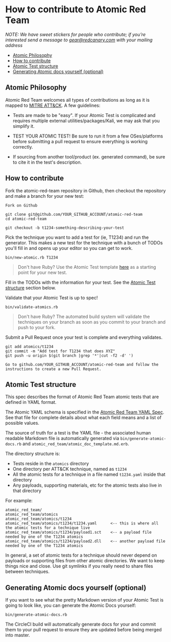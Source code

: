 # How to contribute to Atomic Red Team
*NOTE: We have sweet stickers for people who contribute; if you’re interested send a message to 
gear@redcanary.com with your mailing address*

- [Atomic Philosophy](#atomic-philosophy)
- [How to contribute](#how-to-contribute)
- [Atomic Test structure](#atomic-test-structure)
- [Generating Atomic docs yourself (optional)](#generating-atomic-docs-yourself--optional-)

## Atomic Philosophy
Atomic Red Team welcomes all types of contributions as long as it is mapped to [MITRE ATT&CK](https://attack.mitre.org/wiki/Main_Page). A few guidelines:

- Tests are made to be "easy". If your Atomic Test is complicated and requires multiple external utilities/packages/Kali, we may ask that you simplify it.

- TEST YOUR ATOMIC TEST! Be sure to run it from a few OSes/platforms before submitting a pull request to ensure everything is working correctly.

- If sourcing from another tool/product (ex. generated command), be sure to cite it in the test's description.

## How to contribute
Fork the atomic-red-team repository in Github, then checkout the repository and make a branch for your new test:
```
Fork on Github

git clone git@github.com/YOUR_GITHUB_ACCOUNT/atomic-red-team
cd atomic-red-team

git checkout -b t1234-something-describing-your-test
```

Pick the technique you want to add a test for (ie, T1234) and run the generator. This makes 
a new test for the technique with a bunch of TODOs you'll fill in and opens up your editor
so you can get to work.

```
bin/new-atomic.rb T1234
```

> Don't have Ruby? Use the Atomic Test template [here](./atomic_red_team/atomic_test_template.yaml) as a starting point for your new test.

Fill in the TODOs with the information for your test. See the [Atomic Test structure](#atomic-test-structure) section below.

Validate that your Atomic Test is up to spec!

```
bin/validate-atomics.rb
```

> Don't have Ruby? The automated build system will validate the techniques on your branch as soon as you commit to your branch and push to your fork.

Submit a Pull Request once your test is complete and everything validates.
```
git add atomics/t1234
git commit -m "Add test for T1234 that does XYZ"
git push -u origin $(git branch |grep '*'|cut -f2 -d' ')

Go to github.com/YOUR_GITHUB_ACCOUNT/atomic-red-team and follow the instructions to create a new Pull Request.
```

## Atomic Test structure
This spec describes the format of Atomic Red Team atomic tests that are defined in YAML format. 

The Atomic YAML schema is specified in the [Atomic Red Team YAML Spec](atomic_red_team/spec.yaml). See that
file for complete details about what each field means and a list of possible values.

The source of truth for a test is the YAML file - the associated human readable Markdown file is automatically 
generated via `bin/generate-atomic-docs.rb` and `atomic_red_team/atomic_doc_template.md.erb`.

The directory structure is:
- Tests reside in the `atomics` directory
- One directory per ATT&CK technique, named as `t1234`
- All the atomic tests for a technique in a file named `t1234.yaml` inside that directory
- Any payloads, supporting materials, etc for the atomic tests also live in that directory

For example:

```
atomic_red_team/
atomic_red_team/atomics
atomic_red_team/atomics/t1234
atomic_red_team/atomics/t1234/t1234.yaml      <-- this is where all the atomic tests for a technique live
atomic_red_team/atomics/t1234/payload1.sct    <-- a payload file needed by one of the T1234 atomics
atomic_red_team/atomics/t1234/payload2.dll    <-- another payload file needed by one of the T1234 atomics
```

In general, a set of atomic tests for a technique should never depend on payloads
or supporting files from other atomic directories. We want to keep things nice and close.
Use git symlinks if you really need to share files between techniques.

## Generating Atomic docs yourself (optional)
If you want to see what the pretty Markdown version of your Atomic Test is going to look like, 
you can generate the Atomic Docs yourself:

```
bin/generate-atomic-docs.rb
```

The CircleCI build will automatically generate docs for your and commit them to your 
pull request to ensure they are updated before being merged into master.